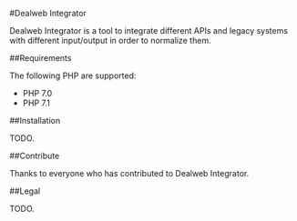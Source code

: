 #Dealweb Integrator

Dealweb Integrator is a tool to integrate different APIs and legacy systems with different
input/output in order to normalize them.

##Requirements

The following PHP are supported:

* PHP 7.0
* PHP 7.1

##Installation

TODO.

##Contribute

Thanks to everyone who has contributed to Dealweb Integrator.

##Legal

TODO.

